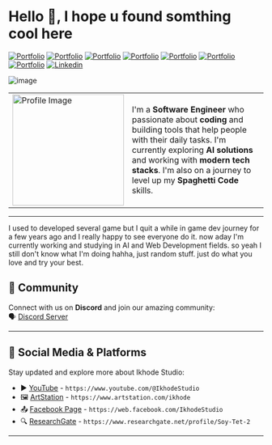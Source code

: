 <h1> Hello 👋, I hope u found somthing cool here</h1>

<!-- Header Links -->
[![Portfolio](https://img.shields.io/badge/-artstation-blue?style=flat&logo=artstation&logoColor=white)](https://www.artstation.com/ikhode)
[![Portfolio](https://img.shields.io/badge/-gumroad-red?style=flat&logo=gumroad&logoColor=white)](https://ikhodestudio.gumroad.com/l/kxpyjf)
[![Portfolio](https://img.shields.io/badge/-twitch-violet?style=flat&logo=twitch&logoColor=white)](https://www.twitch.tv/ikhode_kh)
[![Portfolio](https://img.shields.io/badge/-instagram-hotpink?style=flat&logo=instagram&logoColor=white)](https://www.instagram.com/ikhode.kh/)
[![Portfolio](https://img.shields.io/badge/-tiktok-graypink?style=flat&logo=tiktok&logoColor=white)](https://www.tiktok.com/@ikhode_studio)
[![Portfolio](https://img.shields.io/badge/-facebook-blue?style=flat&logo=facebook&logoColor=white)](https://web.facebook.com/IkhodeStudio)
[![Portfolio](https://img.shields.io/badge/-youtube-red?style=flat&logo=youtube&logoColor=white)](https://www.youtube.com/@IkhodeStudio)
[![Linkedin](https://img.shields.io/badge/-LinkedIn-blue?style=flat&logo=Linkedin&logoColor=white)](https://www.linkedin.com/in/soy-tet-45a215280)

<!-- Short Bio -->
<!-- </samp> for  -->
![image](https://github.com/user-attachments/assets/5470ded5-b424-4c79-8125-03b658a4291f)

<table>
  <tr>
    <td>
      <a href="https://www.ikhode.site/">
        <img width="220" src="https://github.com/user-attachments/assets/26e6d19d-7fb6-4a0d-a1f2-ce976aaf0cd4" alt="Profile Image">
      </a>
    </td>
    <td>
      I'm a <strong>Software Engineer</strong> who passionate about <strong>coding</strong> and building tools that help people with their daily tasks.
      I'm currently exploring <strong>AI solutions</strong> and working with <strong>modern tech stacks</strong>. I'm also on a journey to level up my 
      <strong>Spaghetti Code</strong> skills.
      <br>
    </td>
  </tr>
</table>

 --------------------------------------------------------------------
I used to developed several game but I quit a while in game dev journey for a few years ago and I really happy to see everyone do it. now aday I'm currently working and studying in AI and Web Development fields. so yeah I still don't know what I'm doing hahha, just random stuff. just do what you love and try your best.

## 🌟 Community
Connect with us on **Discord** and join our amazing community:  
🗣️ [Discord Server](https://discord.gg/ySCGdyArHb)

---

## 🔗 Social Media & Platforms
Stay updated and explore more about Ikhode Studio:

- ▶️ [YouTube](https://www.youtube.com/@IkhodeStudio) - `https://www.youtube.com/@IkhodeStudio`  
- 🖼️ [ArtStation](https://www.artstation.com/ikhode) - `https://www.artstation.com/ikhode`  
- 📤 [Facebook Page](https://web.facebook.com/IkhodeStudio) - `https://web.facebook.com/IkhodeStudio`  
- 🔍 [ResearchGate](https://www.researchgate.net/profile/Soy-Tet-2) - `https://www.researchgate.net/profile/Soy-Tet-2`  

---
